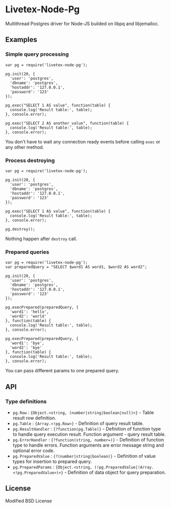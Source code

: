 # Livetex-Node-Pg

Multithread Postgres driver for Node-JS builded on libpq and libjemalloc.



## Examples

### Simple query processing

    var pg = require('livetex-node-pg');

    pg.init(20, {
      'user': 'postgres',
      'dbname': 'postgres',
      'hostaddr': '127.0.0.1',
      'password': '123'
    });

    pg.exec("SELECT 1 AS value", function(table) {
      console.log('Result table:', table);
    }, console.error);

    pg.exec("SELECT 2 AS another_value", function(table) {
      console.log('Result table:', table);
    }, console.error);

You don't have to wait any connection ready events before calling `exec` or
any other method.


### Process destroying

    var pg = require('livetex-node-pg');

    pg.init(20, {
      'user': 'postgres',
      'dbname': 'postgres',
      'hostaddr': '127.0.0.1',
      'password': '123'
    });

    pg.exec("SELECT 1 AS value", function(table) {
      console.log('Result table:', table);
    }, console.error);

    pg.destroy();

Nothing happen after `destroy` call.


### Prepared queries


    var pg = require('livetex-node-pg');
    var preparedQuery = "SELECT $word1 AS word1, $word2 AS word2";

    pg.init(20, {
      'user': 'postgres',
      'dbname': 'postgres',
      'hostaddr': '127.0.0.1',
      'password': '123'
    });

    pg.execPrepared(preparedQuery, {
      'word1': 'hello',
      'word2': 'world'
    }, function(table) {
      console.log('Result table:', table);
    }, console.error);

    pg.execPrepared(preparedQuery, {
      'word1': 'bye',
      'word2': 'bye'
    }, function(table) {
      console.log('Result table:', table);
    }, console.error);

You can pass different params to one prepared query.


## API

### Type definitions


* `pg.Row` : `{Object.<string, (number|string|boolean|null)>}` - Table result row definition.
* `pg.Table` : `{Array.<!pg.Row>}` - Definition of query result table.
* `pg.ResultHandler` : `{?function(pg.Table)}` - Definition of function type to handle query execution result. Function argument - query result table.
* `pg.ErrorHandler` : `{?function(string, number=)}` - Definition of function type to handle errors. Function arguments are error message string and optional error code. 
* `pg.PreparedValue` : `{?(number|string|boolean)}` - Definition of value types for insertion to prepared query. 
* `pg.PreparedParams` : `{Object.<string, (!pg.PreparedValue|!Array.<!pg.PreparedValue>)>}` - Definition of data object for query preparation. 


## License

Modified BSD License
